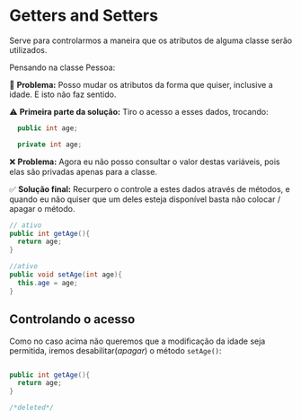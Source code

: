# Getters and Setters

Serve para controlarmos a maneira que os atributos de alguma classe serão utilizados.

Pensando na classe Pessoa:

🚩 **Problema:** Posso mudar os atributos da forma que quiser, inclusive a idade. E isto não faz sentido.

⚠️ **Primeira parte da solução:** Tiro o acesso a esses dados, trocando:

```java
  public int age;
```

```java
  private int age;
```


❌ **Problema:** Agora eu não posso consultar o valor destas variáveis, pois elas são privadas apenas para a classe.

✅ **Solução final:** Recurpero o controle a estes dados através de métodos, e quando eu não quiser que um deles esteja disponível basta não colocar / apagar o método.

```java
// ativo
public int getAge(){
  return age;
}

//ativo
public void setAge(int age){
  this.age = age;
}
```

## Controlando o acesso

Como no caso acima não queremos que a modificação da idade seja permitida, iremos desabilitar(*apagar*) o método `setAge()`:

```java

public int getAge(){
  return age;
}

/*deleted*/

```
